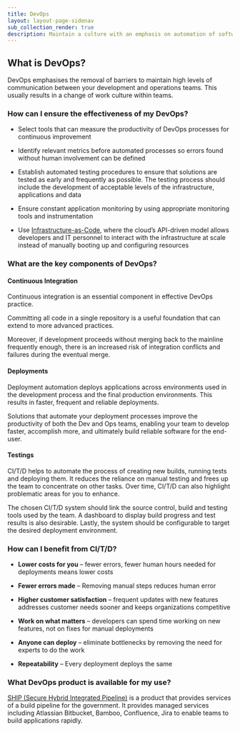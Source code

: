 ```yaml
---
title: DevOps
layout: layout-page-sidenav
sub_collection_render: true
description: Maintain a culture with an emphasis on automation of software deployment, metric-based feedback and monitoring and high levels of communications.
---
```


## What is DevOps?

DevOps emphasises the removal of barriers to maintain high levels of communication between your development and operations teams. This usually results in a change of work culture within teams.

### How can I ensure the effectiveness of my DevOps?

- Select tools that can measure the productivity of DevOps processes for continuous improvement

- Identify relevant metrics before automated processes so errors found without human involvement can be defined

- Establish automated testing procedures to ensure that solutions are tested as early and frequently as possible. The testing process should include the development of acceptable levels of the infrastructure, applications and data

- Ensure constant application monitoring by using appropriate monitoring tools and instrumentation

- Use [Infrastructure-as-Code](https://en.wikipedia.org/wiki/Infrastructure_as_code), where the cloud’s API-driven model allows developers and IT personnel to interact with the infrastructure at scale instead of manually booting up and configuring resources

### What are the key components of DevOps?

#### Continuous Integration

Continuous integration is an essential component in effective DevOps practice.

Committing all code in a single repository is a useful foundation that can extend to more advanced practices.

Moreover, if development proceeds without merging back to the mainline frequently enough, there is an increased risk of integration conflicts and failures during the eventual merge.

#### Deployments

Deployment automation deploys applications across environments used in the development process and the final production environments. This results in faster, frequent and reliable deployments.

Solutions that automate your deployment processes improve the productivity of both the Dev and Ops teams, enabling your team to develop faster, accomplish more, and ultimately build reliable software for the end-user.

#### Testings

CI/T/D helps to automate the process of creating new builds, running tests and deploying them. It reduces the reliance on manual testing and frees up the team to concentrate on other tasks. Over time, CI/T/D can also highlight problematic areas for you to enhance.

The chosen CI/T/D system should link the source control, build and testing tools used by the team. A dashboard to display build progress and test results is also desirable. Lastly, the system should be configurable to target the desired deployment environment.

### How can I benefit from CI/T/D?

- **Lower costs for you** – fewer errors, fewer human hours needed for deployments means lower costs

- **Fewer errors made** – Removing manual steps reduces human error

- **Higher customer satisfaction** – frequent updates with new features addresses customer needs sooner and keeps organizations competitive

- **Work on what matters** – developers can spend time working on new features, not on fixes for manual deployments

- **Anyone can deploy** – eliminate bottlenecks by removing the need for experts to do the work

- **Repeatability** – Every deployment deploys the same

### What DevOps product is available for my use?

[SHIP (Secure Hybrid Integrated Pipeline)](/products/categories/devops/ship) is a product that provides services of a build pipeline for the government. It provides managed services including Atlassian Bitbucket, Bamboo, Confluence, Jira to enable teams to build applications rapidly.
